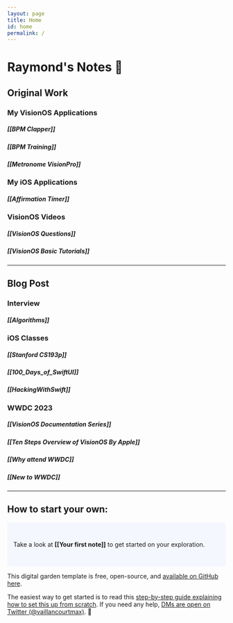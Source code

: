 ```yaml
---
layout: page
title: Home
id: home
permalink: /
---
```


#  Raymond's Notes 🌱

## Original Work

### My VisionOS Applications
##### [[BPM Clapper]]
##### [[BPM Training]]
##### [[Metronome VisionPro]]

### My iOS Applications
##### [[Affirmation Timer]]

### VisionOS Videos
##### [[VisionOS Questions]]
##### [[VisionOS Basic Tutorials]]

___

## Blog Post

### Interview
##### [[Algorithms]]

### iOS Classes
##### [[Stanford CS193p]]
##### [[100_Days_of_SwiftUI]]
##### [[HackingWithSwift]]

### WWDC 2023
##### [[VisionOS Documentation Series]]
##### [[Ten Steps Overview of VisionOS By Apple]]
##### [[Why attend WWDC]]
##### [[New to WWDC]]



___

## How to start your own:  

<p style="padding: 3em 1em; background: #f5f7ff; border-radius: 4px;">
  Take a look at <span style="font-weight: bold">[[Your first note]]</span> to get started on your exploration.
</p>

This digital garden template is free, open-source, and [available on GitHub here](https://github.com/maximevaillancourt/digital-garden-jekyll-template).

The easiest way to get started is to read this [step-by-step guide explaining how to set this up from scratch](https://maximevaillancourt.com/blog/setting-up-your-own-digital-garden-with-jekyll). If you need any help, [DMs are open on Twitter (@vaillancourtmax)](https://twitter.com/vaillancourtmax). 👋

<style>
  .wrapper {
    max-width: 46em;
  }
</style>

<style>
  .wrapper {
    max-width: 46em;
  }
</style>
